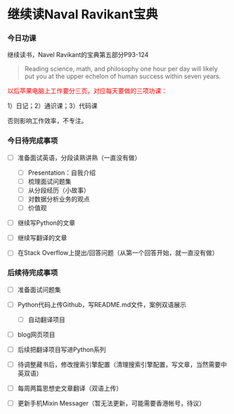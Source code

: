 # 继续读Naval Ravikant宝典


### 今日功课

继续读书，Navel Ravikant的宝典第五部分P93-124

>   Reading science, math, and philosophy one hour per day will likely put you at the upper echelon of human success within seven years.



<font color='red'>以后苹果电脑上工作要分三页，对应每天要做的三项功课：</font>

1）日记；2）通识课；3）代码课

否则影响工作效率，不专注。



### 今日待完成事项

-   [ ] 准备面试英语，分段读熟讲熟（一直没有做）

    -   [ ] Presentation：自我介绍
    -   [ ] 梳理面试问题集
    -   [ ] 从分段经历（小故事）
    -   [ ] 对数据分析业务的观点
    -   [ ] 价值观
-   [ ] 继续写Python的文章
-   [ ] 继续写翻译的文章
-   [ ] 在Stack Overflow上提出/回答问题（从第一个回答开始，就一直没有做）


### 后续待完成事项

-   [ ] 准备面试问题集
-   [ ] Python代码上传Github，写README.md文件，案例双语展示

    -   [ ] 自动翻译项目
-   [ ] blog网页项目
-   [ ] 后续把翻译项目写进Python系列

-   [ ] 待调整藏书后，修改搜索引擎配置（清理搜索引擎配置，写文章，当然需要中英双语）
-   [ ] 每周两篇思想史文章翻译（双语上传）

-   [ ] 更新手机Mixin Messager（暂无法更新，可能需要香港帐号，待议）

